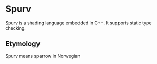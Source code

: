 # Spurv

Spurv is a shading language embedded in C++. It supports static type checking.

## Etymology

Spurv means sparrow in Norwegian